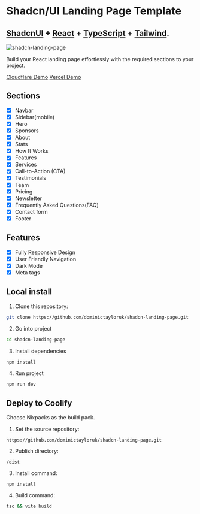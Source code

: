# Shadcn/UI Landing Page Template

## <a href="https://ui.shadcn.com/" target="_blank">ShadcnUI</a> + <a href="https://react.dev/" target="_blank">React</a> + <a href="https://www.typescriptlang.org/" target="_blank">TypeScript</a> + <a href="https://tailwindcss.com/" target="_blank">Tailwind</a>.

![shadch-landing-page](https://github.com/dominictayloruk/shadcn-landing-page/assets/61714687/3ba7b51f-9589-4541-800a-5ab7cecad1b5)

Build your React landing page effortlessly with the required sections to your project.

<a href="https://shadcn-landing-page-5g5.pages.dev/" target="_blank">Cloudflare Demo</a>
<a href="https://shadcn-landing-page-dt.vercel.app/" target="_blank">Vercel Demo</a>

## Sections

- [x] Navbar
- [x] Sidebar(mobile)
- [x] Hero
- [x] Sponsors
- [x] About
- [x] Stats
- [x] How It Works
- [x] Features
- [x] Services
- [x] Call-to-Action (CTA)
- [x] Testimonials
- [x] Team
- [x] Pricing
- [x] Newsletter
- [x] Frequently Asked Questions(FAQ)
- [x] Contact form
- [x] Footer

## Features

- [x] Fully Responsive Design
- [x] User Friendly Navigation
- [x] Dark Mode
- [x] Meta tags

## Local install

1. Clone this repository:

```bash
git clone https://github.com/dominictayloruk/shadcn-landing-page.git
```

2. Go into project

```bash
cd shadcn-landing-page
```

3. Install dependencies

```bash
npm install
```

4. Run project

```bash
npm run dev
```

## Deploy to Coolify

Choose Nixpacks as the build pack.

1. Set the source repository:

```
https://github.com/dominictayloruk/shadcn-landing-page.git
```

2. Publish directory:

```
/dist
```

3. Install command:

```
npm install
```

4. Build command:

```bash
tsc && vite build
```

